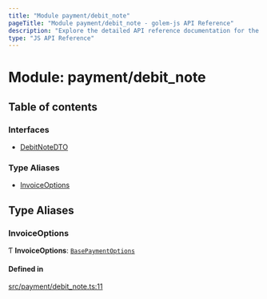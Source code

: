 ```yaml
---
title: "Module payment/debit_note"
pageTitle: "Module payment/debit_note - golem-js API Reference"
description: "Explore the detailed API reference documentation for the Module payment/debit_note within the golem-js SDK for the Golem Network."
type: "JS API Reference"
---
```

# Module: payment/debit\_note

## Table of contents

### Interfaces

- [DebitNoteDTO](../interfaces/payment_debit_note.DebitNoteDTO)

### Type Aliases

- [InvoiceOptions](payment_debit_note#invoiceoptions)

## Type Aliases

### InvoiceOptions

Ƭ **InvoiceOptions**: [`BasePaymentOptions`](../interfaces/payment_config.BasePaymentOptions)

#### Defined in

[src/payment/debit_note.ts:11](https://github.com/golemfactory/golem-js/blob/22da85c/src/payment/debit_note.ts#L11)
